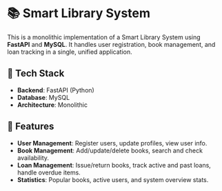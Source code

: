 # 📚 Smart Library System

This is a monolithic implementation of a Smart Library System using **FastAPI** and **MySQL**. It handles user registration, book management, and loan tracking in a single, unified application.

## 🚀 Tech Stack

- **Backend**: FastAPI (Python)
- **Database**: MySQL
- **Architecture**: Monolithic

## 🧩 Features

- **User Management**: Register users, update profiles, view user info.
- **Book Management**: Add/update/delete books, search and check availability.
- **Loan Management**: Issue/return books, track active and past loans, handle overdue items.
- **Statistics**: Popular books, active users, and system overview stats.


